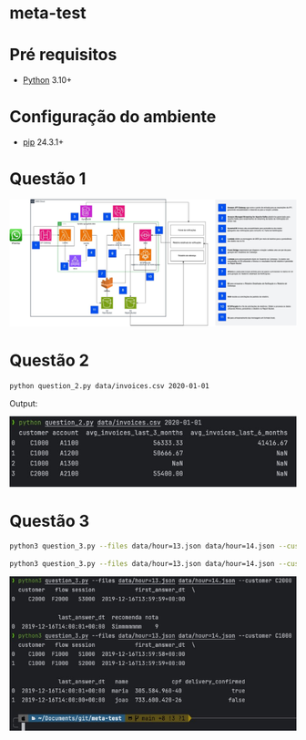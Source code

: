 # meta-test

# Pré requisitos

- [Python](https://www.python.org/downloads/) 3.10+

# Configuração do ambiente

- [pip](https://pip.pypa.io/en/stable/cli/pip_install/) 24.3.1+

# Questão 1

![arquitetura.jpg](arquitetura.jpg)

# Questão 2

```sh
python question_2.py data/invoices.csv 2020-01-01
```

Output: 

![output_2.jpg](img/output_2.jpg)

# Questão 3

```sh
python3 question_3.py --files data/hour=13.json data/hour=14.json --customer C2000
```

```sh
python3 question_3.py --files data/hour=13.json data/hour=14.json --customer C1000
```

![output_3.jpg](img/output_3.jpg)